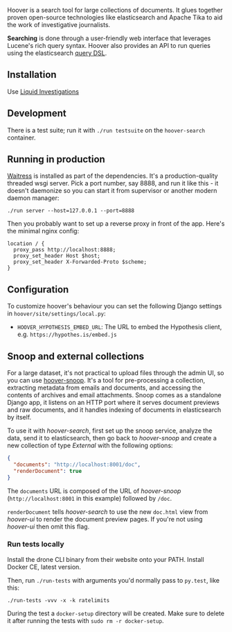 Hoover is a search tool for large collections of documents. It glues together
proven open-source technologies like elasticsearch and Apache Tika to aid the
work of investigative journalists.


**Searching** is done through a user-friendly web interface that leverages
Lucene's rich query syntax. Hoover also provides an API to run queries using
the elasticsearch [query DSL][].

[query dsl]: https://www.elastic.co/guide/en/elasticsearch/reference/current/query-dsl.html


## Installation

Use [Liquid Investigations](https://github.com/liquidinvestigations/docs/wiki)


## Development

There is a test suite; run it with `./run testsuite` on the
`hoover-search` container.


## Running in production

[Waitress](http://docs.pylonsproject.org/projects/waitress/) is installed as
part of the dependencies. It's a production-quality threaded wsgi server. Pick
a port number, say 8888, and run it like this - it doesn't daemonize so you can
start it from supervisor or another modern daemon manager:

```shell
./run server --host=127.0.0.1 --port=8888
```

Then you probably want to set up a reverse proxy in front of the app. Here's
the minimal nginx config:

```nginx
location / {
  proxy_pass http://localhost:8888;
  proxy_set_header Host $host;
  proxy_set_header X-Forwarded-Proto $scheme;
}
```

## Configuration

To customize hoover's behaviour you can set the following Django settings in
`hoover/site/settings/local.py`:

* `HOOVER_HYPOTHESIS_EMBED_URL`: The URL to embed the Hypothesis client, e.g.
  `https://hypothes.is/embed.js`


## Snoop and external collections

For a large dataset, it's not practical to upload files through the admin UI,
so you can use [hoover-snoop](https://github.com/hoover/snoop). It's a tool for
pre-processing a collection, extracting metadata from emails and documents, and
accessing the contents of archives and email attachments. Snoop comes as a
standalone Django app, it listens on an HTTP port where it serves document
previews and raw documents, and it handles indexing of documents in
elasticsearch by itself.

To use it with *hoover-search*, first set up the snoop service, analyze the
data, send it to elasticsearch, then go back to *hoover-snoop* and create a new
collection of type *External* with the following options:

```json
{
  "documents": "http://localhost:8001/doc",
  "renderDocument": true
}
```

The `documents` URL is composed of the URL of *hoover-snoop*
(`http://localhost:8001` in this example) followed by `/doc`.

`renderDocument` tells *hoover-search* to use the new `doc.html` view from
*hoover-ui* to render the document preview pages. If you're not using
*hoover-ui* then omit this flag.


### Run tests locally

Install the drone CLI binary from their website onto your PATH. Install Docker
CE, latest version.

Then, run `./run-tests` with arguments you'd normally pass to `py.test`, like this:

    ./run-tests -vvv -x -k ratelimits

During the test a `docker-setup` directory will be created. Make sure to delete it after 
running the tests with `sudo rm -r docker-setup`.